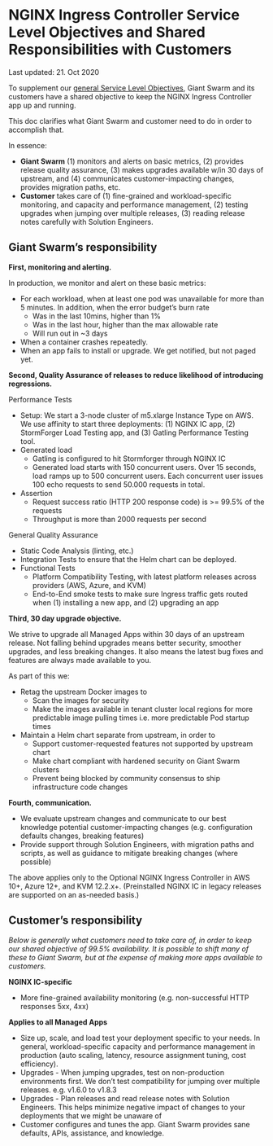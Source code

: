 # NGINX Ingress Controller Service Level Objectives and Shared Responsibilities with Customers

Last updated: 21. Oct 2020

To supplement our [general Service Level Objectives](https://www.giantswarm.io/blog/the-radical-way-giant-swarm-handles-service-level-objectives), Giant Swarm and its customers have a shared objective to keep the NGINX Ingress Controller app up and running.

This doc clarifies what Giant Swarm and customer need to do in order to accomplish that.

In essence:

*   **Giant Swarm** (1) monitors and alerts on basic metrics, (2) provides release quality assurance, (3) makes upgrades available w/in 30 days of upstream, and (4) communicates customer-impacting changes, provides migration paths, etc. 
*   **Customer** takes care of (1) fine-grained and workload-specific monitoring, and capacity and performance management, (2) testing upgrades when jumping over multiple releases, (3) reading release notes carefully with Solution Engineers.

## Giant Swarm’s responsibility

**First, monitoring and alerting.**

In production, we monitor and alert on these basic metrics:
*   For each workload, when at least one pod was unavailable for more than 5 minutes. In addition, when the error budget’s burn rate
    *   Was in the last 10mins, higher than 1%
    *   Was in the last hour, higher than the max allowable rate
    *   Will run out in ~3 days
*   When a container crashes repeatedly.
*   When an app fails to install or upgrade. We get notified, but not paged yet.

**Second, Quality Assurance of releases to reduce likelihood of introducing regressions.**

Performance Tests
*   Setup: We start a 3-node cluster of m5.xlarge Instance Type on AWS. We use affinity to start three deployments: (1) NGINX IC app, (2) StormForger Load Testing app, and (3) Gatling Performance Testing tool.
*   Generated load
    *   Gatling is configured to hit Stormforger through NGINX IC 
    *   Generated load starts with 150 concurrent users. Over 15 seconds, load ramps up to 500 concurrent users. Each concurrent user issues 100 echo requests to send 50.000 requests in total.
*   Assertion
    *   Request success ratio (HTTP 200 response code) is >= 99.5% of the requests
    *   Throughput is more than 2000 requests per second

General Quality Assurance
*   Static Code Analysis (linting, etc.)
*   Integration Tests to ensure that the Helm chart can be deployed.
*   Functional Tests
    *   Platform Compatibility Testing, with latest platform releases across providers (AWS, Azure, and KVM)
    *   End-to-End smoke tests to make sure Ingress traffic gets routed when (1) installing a new app, and (2) upgrading an app

**Third, 30 day upgrade objective.**

We strive to upgrade all Managed Apps within 30 days of an upstream release. Not falling behind upgrades means better security, smoother upgrades, and less breaking changes. It also means the latest bug fixes and features are always made available to you.

As part of this we:
*   Retag the upstream Docker images to
    *   Scan the images for security
    *   Make the images available in tenant cluster local regions for more predictable image pulling times i.e. more predictable Pod startup times
*   Maintain a Helm chart separate from upstream, in order to
    *   Support customer-requested features not supported by upstream chart
    *   Make chart compliant with hardened security on Giant Swarm clusters
    *   Prevent being blocked by community consensus to ship infrastructure code changes

**Fourth, communication.**

*   We evaluate upstream changes and communicate to our best knowledge potential customer-impacting changes (e.g. configuration defaults changes, breaking features)
*   Provide support through Solution Engineers, with migration paths and scripts, as well as guidance to mitigate breaking changes (where possible)

The above applies only to the Optional NGINX Ingress Controller in AWS 10+, Azure 12+, and KVM 12.2.x+. (Preinstalled NGINX IC in legacy releases are supported on an as-needed basis.)

## Customer’s responsibility

_Below is generally what customers need to take care of, in order to keep our shared objective of 99.5% availability. It is possible to shift many of these to Giant Swarm, but at the expense of making more apps available to customers._

**NGINX IC-specific**
*   More fine-grained availability monitoring (e.g. non-successful HTTP responses 5xx, 4xx)

**Applies to all Managed Apps**
*   Size up, scale, and load test your deployment specific to your needs. In general, workload-specific capacity and performance management in production (auto scaling, latency, resource assignment tuning, cost efficiency).
*   Upgrades - When jumping upgrades, test on non-production environments first. We don’t test compatibility for jumping over multiple releases. e.g. v1.6.0 to v1.8.3
*   Upgrades - Plan releases and read release notes with Solution Engineers. This helps minimize negative impact of changes to your deployments that we might be unaware of
*   Customer configures and tunes the app. Giant Swarm provides sane defaults, APIs, assistance, and knowledge.